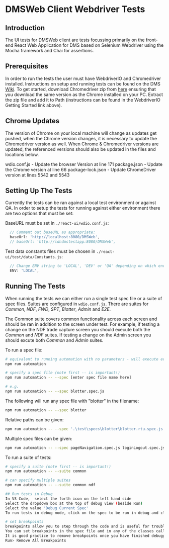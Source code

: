 # DMSWeb Client Webdriver Tests

## Introduction

The UI tests for DMSWeb client are tests focussing primarily on the front-end React Web Application for DMS based on Selenium Webdriver using the Mocha framework and Chai for assertions.

## Prerequisites
In order to run the tests the user must have WebdriverIO and Chromedriver installed. Instructions on setup and running tests can be found on the DMS [Wiki](https://wiki.tpicapcloud.com/display/BEL/Automated+Testing+With+WebdriverIO).
To get started, download Chromedriver zip from [here](https://chromedriver.chromium.org/downloads) ensuring that you download the same version as the Chrome installed on your PC. Extract the zip file and add it to Path (instructions can be found in the WebdriverIO Getting Started link above).

## Chrome Updates
The version of Chrome on your local machine will change as updates get pushed, when the Chrome version changes, it is necessary to update the Chromedriver version as well. 
When Chrome & Chromedriver versions are updated, the referenced versions should also be updated in the files and locations below. 

wdio.conf.js - Update the browser Version at line 171
package.json - Update the Chrome version at line 66
package-lock.json - Update ChromeDriver version at lines 5542 and 5543


## Setting Up The Tests
Currently the tests can be ran against a local test environment or against QA. In order to setup the tests for running against either environment there are two options that must be set:

BaseURL must be set in ```./react-ui/wdio.conf.js```:

```javascript
  // Comment out baseURL as appropriate:
  baseUrl: 'http://localhost:8080/DMSWeb',
  // baseUrl: 'http://ldndmstestapp:8080/DMSWeb',
```


Test data constants files must be chosen in ```./react-ui/test/data/Constants.js```:

```javascript
  // Change ENV string to 'LOCAL', 'DEV' or 'QA' depending on which environment you want to test
  ENV: 'LOCAL',
```

## Running The Tests
When running the tests we can either run a single test spec file or a suite of spec files. Suites are configured in ```wdio.conf.js```. There are suites for _Common_, _NDF_, _FWD_, _SPT_, _Blotter_, _Admin_ and _E2E_.

The Common suite covers common functionality across each screen and should be ran in addition to the screen under test.  For example, if testing a change on the NDF trade capture screen you should execute both the _Common_ and _NDF_ suites.  If testing a change on the Admin screen you should excute both _Common_ and _Admin_ suites.

To run a spec file:

```bash
# equivalent to running automation with no parameters - will execute every spec file in the ./specs folder
npm run automation

# specify a spec file (note first -- is important!)
npm run automation -- --spec [enter spec file name here]

# e.g.
npm run automation -- --spec blotter.spec.js
```

The following will run any spec file with "blotter" in the filename:

```bash
npm run automation -- --spec blotter
```

Relative paths can be given:

```bash
npm run automation -- --spec '.\test\specs\blotter\blotter.rtu.spec.js
```

Multiple spec files can be given:

```bash
npm run automation -- --spec pageNavigation.spec.js loginLogout.spec.js
```

To run a suite of tests:

```bash
# specify a suite (note first -- is important!)
npm run automation -- --suite common

# can specify multiple suites
npm run automation -- --suite common ndf

## Run tests in Debug
In VS Code,  select the forth icon on the left hand side 
Select the dropdown box at the top of debug view (beside Run)
Select the value 'Debug Current Spec'
To run tests in debug mode, click on the spec to be run in debug and click the green arrow in the Debug view

# set breakpoints
breakpoints allow you to step through the code and is useful for troubleshooting failures
You can set breakpoints in the spec file and in any of the classes called from the spec file
It is good practice to remove breakpoints once you have finished debugging by selecting 
Run> Remove All Breakpoints 
```